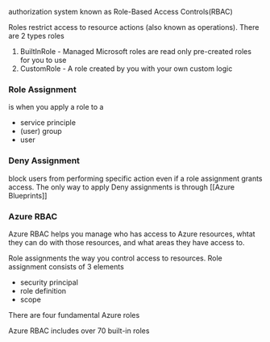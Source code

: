authorization system known as Role-Based Access Controls(RBAC)

Roles restrict access to resource actions (also known as operations). There are 2 types roles
1. BuiltInRole - Managed Microsoft roles are read only pre-created roles for you to use
2. CustomRole - A role created by you with your own custom logic

### Role Assignment
is when you apply a role to a 
- service principle
- (user) group
- user

### Deny Assignment
block users from performing specific action even if a role assignment grants access. The only way to apply Deny assignments is through [[Azure Blueprints]]

### Azure RBAC
Azure RBAC helps you manage who has access to Azure resources, whtat they can do with those resources, and what areas they have access to.

Role assignments the way you control access to resources.
Role assignment consists of 3 elements
- security principal
- role definition
- scope

There are four fundamental Azure roles

Azure RBAC includes over 70 built-in roles
